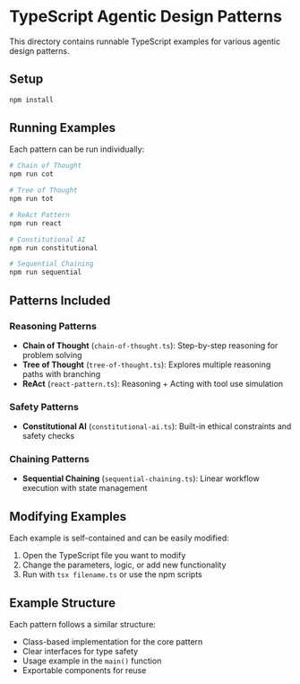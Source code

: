 # TypeScript Agentic Design Patterns

This directory contains runnable TypeScript examples for various agentic design patterns.

## Setup

```bash
npm install
```

## Running Examples

Each pattern can be run individually:

```bash
# Chain of Thought
npm run cot

# Tree of Thought
npm run tot

# ReAct Pattern
npm run react

# Constitutional AI
npm run constitutional

# Sequential Chaining
npm run sequential
```

## Patterns Included

### Reasoning Patterns

- **Chain of Thought** (`chain-of-thought.ts`): Step-by-step reasoning for problem solving
- **Tree of Thought** (`tree-of-thought.ts`): Explores multiple reasoning paths with branching
- **ReAct** (`react-pattern.ts`): Reasoning + Acting with tool use simulation

### Safety Patterns

- **Constitutional AI** (`constitutional-ai.ts`): Built-in ethical constraints and safety checks

### Chaining Patterns

- **Sequential Chaining** (`sequential-chaining.ts`): Linear workflow execution with state management

## Modifying Examples

Each example is self-contained and can be easily modified:

1. Open the TypeScript file you want to modify
2. Change the parameters, logic, or add new functionality
3. Run with `tsx filename.ts` or use the npm scripts

## Example Structure

Each pattern follows a similar structure:
- Class-based implementation for the core pattern
- Clear interfaces for type safety
- Usage example in the `main()` function
- Exportable components for reuse